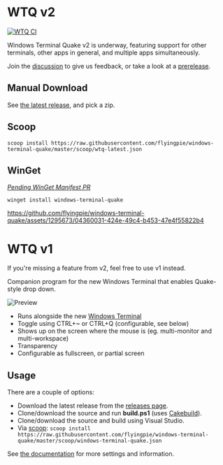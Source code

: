 # WTQ v2

[![WTQ CI](https://github.com/flyingpie/windows-terminal-quake/actions/workflows/ci.yml/badge.svg)](https://github.com/flyingpie/windows-terminal-quake/actions/workflows/ci.yml)

Windows Terminal Quake v2 is underway, featuring support for other terminals, other apps in general, and multiple apps simultaneously.

Join the [discussion](https://github.com/flyingpie/windows-terminal-quake/discussions/119) to give us feedback, or take a look at a [prerelease](https://github.com/flyingpie/windows-terminal-quake/releases/tag/v2.0.0-pre7).

## Manual Download
See [the latest release](https://github.com/flyingpie/windows-terminal-quake/releases/latest), and pick a zip.

## Scoop
```
scoop install https://raw.githubusercontent.com/flyingpie/windows-terminal-quake/master/scoop/wtq-latest.json
```

## WinGet
*[Pending WinGet Manifest PR](https://github.com/microsoft/winget-pkgs/pull/151384)*
```
winget install windows-terminal-quake
```

https://github.com/flyingpie/windows-terminal-quake/assets/1295673/04360031-424e-49c4-b453-47e4f55822b4

# WTQ v1
If you're missing a feature from v2, feel free to use v1 instead.

Companion program for the new Windows Terminal that enables Quake-style drop down.

![Preview](./assets/example.gif)

- Runs alongside the new [Windows Terminal](https://github.com/microsoft/terminal)
- Toggle using CTRL+~ or CTRL+Q (configurable, see below)
- Shows up on the screen where the mouse is (eg. multi-monitor and multi-workspace)
- Transparency
- Configurable as fullscreen, or partial screen

## Usage
There are a couple of options:

- Download the latest release from the [releases page](https://github.com/flyingpie/windows-terminal-quake/releases).
- Clone/download the source and run **build.ps1** (uses [Cakebuild](https://cakebuild.net/)).
- Clone/download the source and build using Visual Studio.
- Via [scoop](https://scoop.sh): `scoop install https://raw.githubusercontent.com/flyingpie/windows-terminal-quake/master/scoop/windows-terminal-quake.json`

See [the documentation](https://flyingpie.github.io/windows-terminal-quake) for more settings and information.
